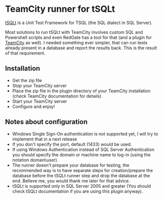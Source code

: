 TeamCity runner for tSQLt
=====

[tSQLt](http://tsqlt.org) is a Unit Test Framework for TSQL (the SQL dialect in SQL Server). 

Most solutions to run tSQLt with TeamCity involves custom SQL and Powershell scripts and even RedGate has a tool for that (and a plugin for [TeamCity](http://www.jetbrains.com/teamcity/) as well). I needed something ever simpler, that can run tests already present in a database and report the results back. This is the result of that requirement.

Installation
---

* Get the zip file
* Stop your TeamCity server
* Place the zip file in the plugin directory of your TeamCity installation (check TeamCity documentation for details)
* Start your TeamCity server
* Configure and enjoy!


Notes about configuration
---
* Windows Single Sign-On authentication is not supported yet, I will try to implement that in a next release
* If you don't specify the port, default (1433) would be used.
* If using Windows Authentication instead of SQL Server Authentication you should specify the domain or machine name to log-in (using the notation domain\user).
* The runner doesn't prepare your database for testing, the recommended way is to have separate steps for creation/prepare the database before the tSQLt runner step and drop the database at the end. Believe me, you would thank me later for that advice.
* tSQLt is supported only in SQL Server 2005 and greater (You should check tSQLt documentation if you are using this plugin anyway).